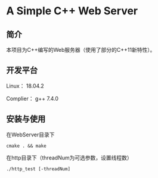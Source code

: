 # A Simple C++ Web Server

## 简介

本项目为C++编写的Web服务器（使用了部分的C++11新特性）。

## 开发平台

Linux： 18.04.2

Complier： g++ 7.4.0

## 安装与使用

在WebServer目录下

	cmake . && make

在http目录下（threadNum为可选参数，设置线程数）

```
./http_test [-threadNum]
```



